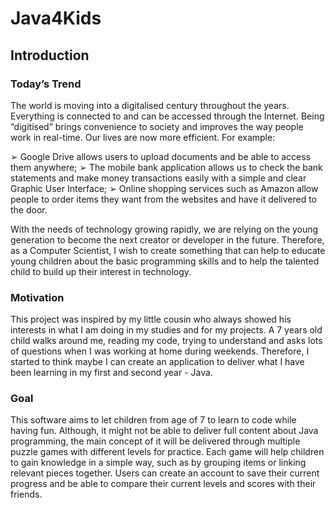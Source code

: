 # Java4Kids

## Introduction

### Today’s Trend

The world is moving into a digitalised century throughout the years. Everything is connected to and can be accessed through the Internet. Being “digitised” brings convenience to society and improves the way people work in real-time. Our lives are now more efficient. For example:

➢ Google Drive allows users to upload documents and be able to access them anywhere;
➢ The mobile bank application allows us to check the bank statements and make money transactions easily with a simple and clear Graphic User Interface;
➢ Online shopping services such as Amazon allow people to order items they want from the websites and have it delivered to the door.

With the needs of technology growing rapidly, we are relying on the young generation to become the next creator or developer in the future. Therefore, as a Computer Scientist, I wish to create something that can help to educate young children about the basic programming skills and to help the talented child to build up their interest in technology.

### Motivation

This project was inspired by my little cousin who always showed his interests in what I am doing in my studies and for my projects. A 7 years old child walks around me, reading my code, trying to understand and asks lots of questions when I was working at home during weekends. Therefore, I started to think maybe I can create an application to deliver what I have been learning in my first and second year - Java.

### Goal

This software aims to let children from age of 7 to learn to code while having fun. Although, it might not be able to deliver full content about Java programming, the main concept of it will be delivered through multiple puzzle games with different levels for practice. Each game will help children to gain knowledge in a simple way, such as by grouping items or linking relevant pieces together. Users can create an account to save their current progress and be able to compare their current levels and scores with their friends.
